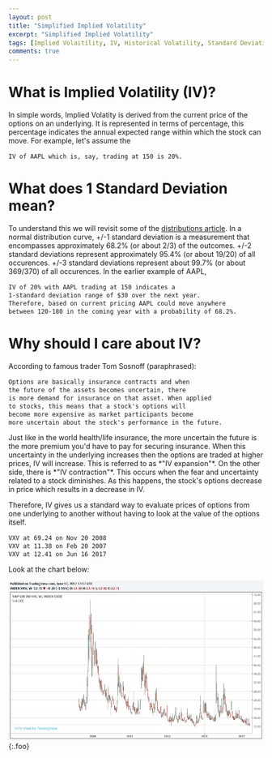 ```yaml
---
layout: post
title: "Simplified Implied Volatility"
excerpt: "Simplified Implied Volatility"
tags: [Implied Volaitility, IV, Historical Volatility, Standard Deviation, Volatility, Investing, Strategies, Options, Calls, Puts, Vertical Spreads, Greeks, ]
comments: true
---
```


# What is Implied Volatility (IV)?<a id="sec-1" name="sec-1"></a>

In simple words, Implied Volatity is derived from the current price of the options on an underlying. It is represented in terms of percentage, this percentage indicates the annual expected range within which the stock can move. For example, let's assume the 

    IV of AAPL which is, say, trading at 150 is 20%.

# What does 1 Standard Deviation mean?<a id="sec-2" name="sec-2"></a>

To understand this we will revisit some of the [distributions article](http://www.commonmansoptions.com/distributions/). In a normal distribution curve, +/-1 standard deviation is a measurement that encompasses approximately 68.2% (or about 2/3) of the outcomes. +/-2 standard deviations represent approximately 95.4% (or about 19/20) of all occurences. +/-3 standard deviations represent about 99.7% (or about 369/370) of all occurences. In the earlier example of AAPL, 

    IV of 20% with AAPL trading at 150 indicates a
    1-standard deviation range of $30 over the next year.
    Therefore, based on current pricing AAPL could move anywhere
    between 120-180 in the coming year with a probability of 68.2%.

# Why should I care about IV?<a id="sec-3" name="sec-3"></a>

According to famous trader Tom Sosnoff (paraphrased):

    Options are basically insurance contracts and when
    the future of the assets becomes uncertain, there
    is more demand for insurance on that asset. When applied
    to stocks, this means that a stock's options will
    become more expensive as market participants become
    more uncertain about the stock's performance in the future.

Just like in the world health/life insurance, the more uncertain the future is the more premium you'd have to pay for securing insurance. When this uncertainty in the underlying increases then the options are traded at higher prices, IV will increase. This is referred to as \*"IV expansion"\*. On the other side, there is \*"IV contraction"\*. This occurs when the fear and uncertainty related to a stock diminishes. As this happens, the stock's options decrease in price which results in a decrease in IV.

Therefore, IV gives us a standard way to evaluate prices of options from one underlying to another without having to look at the value of the options itself.

    VXV at 69.24 on Nov 20 2008
    VXV at 11.38 on Feb 20 2007
    VXV at 12.41 on Jun 16 2017


Look at the chart below:

<div>
<!-- TradingView Widget BEGIN -->
<script type="text/javascript" src="<https://d33t3vvu2t2yu5.cloudfront.net/tv.js>"></script>
<script type="text/javascript">
new TradingView.widget({
  "width": 900,
  "height": 600,
  "symbol": "INDEX:VXV",
  "interval": "W",
  "timezone": "Etc/UTC",
  "theme": "White",
  "style": "1",
  "locale": "en",
  "toolbar<sub>bg</sub>": "#f1f3f6",
  "enable<sub>publishing</sub>": false,
  "allow<sub>symbol</sub><sub>change</sub>": true,
  "hideideas": true
});
</script>
<!-- TradingView Widget END -->
</div>



![Implied Volatility](../images/IV-VXV.png){:.foo}